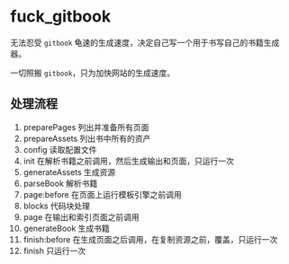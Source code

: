 # fuck_gitbook

无法忍受 `gitbook` 龟速的生成速度，决定自己写一个用于书写自己的书籍生成器。

一切照搬 `gitbook`，只为加快网站的生成速度。

## 处理流程

1. preparePages
    列出并准备所有页面
1. prepareAssets
    列出书中所有的资产
1. config
    读取配置文件
1. init
    在解析书籍之前调用，然后生成输出和页面，只运行一次
1. generateAssets
    生成资源
1. parseBook
    解析书籍
1. page:before
    在页面上运行模板引擎之前调用
1. blocks
    代码块处理
1. page
    在输出和索引页面之前调用
1. generateBook
    生成书籍
1. finish:before
    在生成页面之后调用，在复制资源之前，覆盖，只运行一次
1. finish
    只运行一次
